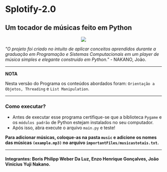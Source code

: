 # Splotify-2.0
## Um tocador de músicas feito em Python

<p align="center">
  <img src="https://github.com/joaonakano/Splotify-2.0/assets/129879125/e49722b8-ce74-43bf-8440-89d6aa8eae79">
</p>

*"O projeto foi criado no intuito de aplicar conceitos aprendidos durante a graduação em Programação e Sistemas Computacionais em um player de música simples e elegante construído em Python."* - NAKANO, João.

---
**NOTA**

Nesta versão do Programa os conteúdos abordados foram: ``Orientação a Objetos, Threading`` e ``List Manipulation``.

---

### Como executar?
- Antes de executar esse programa certifique-se que a biblioteca ``Pygame`` e os ``módulos padrão`` de Python estejam instalados no seu computador.
- Após isso, abra execute o arquivo ``main.py`` e teste!

**Para adicionar músicas, coloque-as na pasta ``music`` e adicione os nomes das músicas ``(example.mp3)`` no arquivo ``importantFiles/musicastotais.txt``.**

---

#### Integrantes: Boris Philipp Weber Da Luz, Enzo Henrique Gonçalves, João Vinicius Yuji Nakano.
